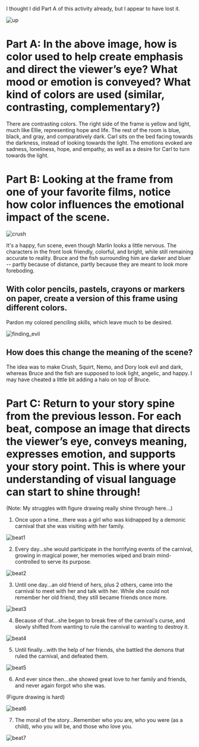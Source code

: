 I thought I did Part A of this activity already, but I appear to have lost it. 

![up](https://github.com/MasqueradeOfSilence/pixar-in-a-box/blob/main/storytelling/visual_language/05907c2806ea2932ee1ff85a5e1367f8e6df1511.png?raw=true)
# Part A: In the above image, how is color used to help create emphasis and direct the viewer’s eye? What mood or emotion is conveyed? What kind of colors are used (similar, contrasting, complementary?)

There are contrasting colors. The right side of the frame is yellow and light, much like Ellie, representing hope and life. The rest of the room is blue, black, and gray, and comparatively dark. Carl sits on the bed facing towards the darkness, instead of looking towards the light. The emotions evoked are sadness, loneliness, hope, and empathy, as well as a desire for Carl to turn towards the light. 

# Part B: Looking at the frame from one of your favorite films, notice how color influences the emotional impact of the scene.

![crush](https://github.com/MasqueradeOfSilence/pixar-in-a-box/blob/main/storytelling/visual_language/CRUSH2.jpg?raw=true)

It's a happy, fun scene, even though Marlin looks a little nervous. The characters in the front look friendly, colorful, and bright, while still remaining accurate to reality. Bruce and the fish surrounding him are darker and bluer -- partly because of distance, partly because they are meant to look more foreboding. 

## With color pencils, pastels, crayons or markers on paper, create a version of this frame using different colors.

Pardon my colored penciling skills, which leave much to be desired. 

![finding_evil](https://github.com/MasqueradeOfSilence/pixar-in-a-box/blob/main/storytelling/visual_language/finding_evil.jpeg?raw=true)

## How does this change the meaning of the scene?

The idea was to make Crush, Squirt, Nemo, and Dory look evil and dark, whereas Bruce and the fish are supposed to look light, angelic, and happy. I may have cheated a little bit adding a halo on top of Bruce. 

# Part C: Return to your story spine from the previous lesson. For each beat, compose an image that directs the viewer’s eye, conveys meaning, expresses emotion, and supports your story point. This is where your understanding of visual language can start to shine through!

(Note: My struggles with figure drawing really shine through here...)

1. Once upon a time...there was a girl who was kidnapped by a demonic carnival that she was visiting with her family. 

![beat1](https://github.com/MasqueradeOfSilence/pixar-in-a-box/blob/main/storytelling/visual_language/beat1.jpg?raw=true)

2. Every day...she would participate in the horrifying events of the carnival, growing in magical power, her memories wiped and brain mind-controlled to serve its purpose.

![beat2](https://github.com/MasqueradeOfSilence/pixar-in-a-box/blob/main/storytelling/visual_language/image0.jpeg?raw=true)

3. Until one day...an old friend of hers, plus 2 others, came into the carnival to meet with her and talk with her. While she could not remember her old friend, they still became friends once more. 

![beat3](https://github.com/MasqueradeOfSilence/pixar-in-a-box/blob/main/storytelling/visual_language/IMG_6678.jpg)

4. Because of that...she began to break free of the carnival's curse, and slowly shifted from wanting to rule the carnival to wanting to destroy it.

![beat4](https://github.com/MasqueradeOfSilence/pixar-in-a-box/blob/main/storytelling/visual_language/IMG_7256.jpg?raw=true)

5. Until finally...with the help of her friends, she battled the demons that ruled the carnival, and defeated them.

![beat5](https://github.com/MasqueradeOfSilence/pixar-in-a-box/blob/main/storytelling/visual_language/IMG_8451.jpg?raw=true)

6. And ever since then...she showed great love to her family and friends, and never again forgot who she was.

(Figure drawing is hard)

![beat6](https://github.com/MasqueradeOfSilence/pixar-in-a-box/blob/main/storytelling/visual_language/IMG_9147.jpg?raw=true)

7. The moral of the story...Remember who you are, who you were (as a child), who you will be, and those who love you.

![beat7](https://github.com/MasqueradeOfSilence/pixar-in-a-box/blob/main/storytelling/visual_language/IMG_9150.jpg?raw=true)

